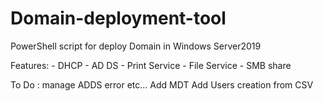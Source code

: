 # Domain-deployment-tool
PowerShell script for deploy Domain in Windows Server2019

Features:
    - DHCP
    - AD DS
    - Print Service
    - File Service
    - SMB share
    
To Do : manage ADDS error etc...
        Add MDT
        Add Users creation from CSV
    
    
